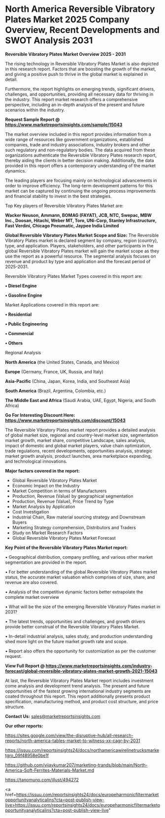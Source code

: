 # North America Reversible Vibratory Plates Market 2025 Company Overview, Recent Developments and SWOT Analysis 2031

<Strong> Reversible Vibratory Plates Market Overview 2025 - 2031</strong>

The rising technology in Reversible Vibratory Plates Market is also depicted in this research report. Factors that are boosting the growth of the market, and giving a positive push to thrive in the global market is explained in detail.

Furthermore, the report highlights on emerging trends, significant drivers, challenges, and opportunities, providing all necessary data for thriving in the industry. This report market research offers a comprehensive perspective, including an in-depth analysis of the present and future scenarios within the industry.

<strong>Request Sample Report @ <a href=https://www.marketreportsinsights.com/sample/15043>https://www.marketreportsinsights.com/sample/15043</a></strong>

The market overview included in this report provides information from a wide range of resources like government organizations, established companies, trade and industry associations, industry brokers and other such regulatory and non-regulatory bodies. The data acquired from these organizations authenticate the Reversible Vibratory Plates research report, thereby aiding the clients in better decision making. Additionally, the data provided in this report offers a contemporary understanding of the market dynamics.

The leading players are focusing mainly on technological advancements in order to improve efficiency. The long-term development patterns for this market can be captured by continuing the ongoing process improvements and financial stability to invest in the best strategies.

Top Key players of Reversible Vibratory Plates Market are:

<strong>Wacker Neuson, Ammann, BOMAG (FAYAT), JCB, NTC, Swepac, MBW Inc., Doosan, Hitachi, Weber MT, Toro, UNi-Corp, Stanley Infrastructure, Fast Verdini, Chicago Pneumatic, Jaypee India Limited</strong>

<strong><b>Global Reversible Vibratory Plates Market Scope and Size:</b></strong>
The Reversible Vibratory Plates market is declared segment by company, region (country), type, and application. Players, stakeholders, and other participants in the global Reversible Vibratory Plates market will gain the market scope as they use the report as a powerful resource. The segmental analysis focuses on revenue and product by type and application and the forecast period of 2025-2031.

Reversible Vibratory Plates Market Types covered in this report are:

<strong>• Diesel Engine

• Gasoline Engine</strong>

Market Applications covered in this report are:

<strong>• Residential

• Public Engineering

• Commercial

• Others</strong> 

Regional Analysis

<strong>North America</strong> (the United States, Canada, and Mexico)

<strong>Europe</strong> (Germany, France, UK, Russia, and Italy)

<strong>Asia-Pacific</strong> (China, Japan, Korea, India, and Southeast Asia)

<strong>South America</strong> (Brazil, Argentina, Colombia, etc.)

<strong>The Middle East and Africa</strong> (Saudi Arabia, UAE, Egypt, Nigeria, and South Africa)

<strong>Go For Interesting Discount Here: <a href=https://www.marketreportsinsights.com/discount/15043>https://www.marketreportsinsights.com/discount/15043</a></strong>

The Reversible Vibratory Plates market report provides a detailed analysis of global market size, regional and country-level market size, segmentation market growth, market share, competitive Landscape, sales analysis, impact of domestic and global market players, value chain optimization, trade regulations, recent developments, opportunities analysis, strategic market growth analysis, product launches, area marketplace expanding, and technological innovations.

<strong><b>Major factors covered in the report:</b></strong>
<ul>
  <li>Global Reversible Vibratory Plates Market </li>
  <li>Economic Impact on the Industry</li>
  <li>Market Competition in terms of Manufacturers</li>
  <li>Production, Revenue (Value) by geographical segmentation</li>
  <li>Production, Revenue (Value), Price Trend by Type</li>
  <li>Market Analysis by Application</li>
  <li>Cost Investigation</li>
  <li>Industrial Chain, Raw material sourcing strategy and Downstream Buyers</li>
  <li>Marketing Strategy comprehension, Distributors and Traders</li>
  <li>Study on Market Research Factors</li>
  <li>Global Reversible Vibratory Plates Market Forecast</li>
</ul>

<strong><b>Key Point of the Reversible Vibratory Plates Market report:</b></strong>

• Geographical distribution, company profiling, and various other market segmentation are provided in the report.

• For better understanding of the global Reversible Vibratory Plates market status, the accurate market valuation which comprises of size, share, and revenue are also covered.

• Analysis of the competitive dynamic factors better extrapolate the complete market overview

• What will be the size of the emerging Reversible Vibratory Plates market in 2031?

• The latest trends, opportunities and challenges, and growth drivers provide better construal of the Reversible Vibratory Plates Market.

• In-detail industrial analysis, sales study, and production understanding shed more light on the future market growth rate and scope.

• Report also offers the opportunity for customization as per the customer request.

<strong><b>View Full Report @ <a href=https://www.marketreportsinsights.com/industry-forecast/global-reversible-vibratory-plates-market-growth-2021-15043>https://www.marketreportsinsights.com/industry-forecast/global-reversible-vibratory-plates-market-growth-2021-15043</a></b></strong>


At last, the Reversible Vibratory Plates Market report includes investment come analysis and development trend analysis. The present and future opportunities of the fastest growing international industry segments are coated throughout this report. This report additionally presents product specification, manufacturing method, and product cost structure, and price structure.

<strong>Contact Us:</strong>
sales@marketreportsinsights.com

<strong>Our other reports:</strong>

<a href=https://sites.google.com/view/the-disruptive-hub/all-research-reports/north-america-tables-market-to-witness-xx-cagr-by-2031>https://sites.google.com/view/the-disruptive-hub/all-research-reports/north-america-tables-market-to-witness-xx-cagr-by-2031</a>

<a href=https://issuu.com/reportsinsights24/docs/northamericawirelinetrucksmarketgro_09f48958e0be1f>https://issuu.com/reportsinsights24/docs/northamericawirelinetrucksmarketgro_09f48958e0be1f</a>

<a href=https://github.com/vijaykumar207/marketing-trands/blob/main/North-America-Soft-Ferrites-Materials-Market.md>https://github.com/vijaykumar207/marketing-trands/blob/main/North-America-Soft-Ferrites-Materials-Market.md</a>

<a href=https://tanomuno.com/illust/494272>https://tanomuno.com/illust/494272</a>

<a href=https://issuu.com/reportsinsights24/docs/europeharmonicfiltermarketopportunityanalyticalins?cta=post-publish-view-live>https://issuu.com/reportsinsights24/docs/europeharmonicfiltermarketopportunityanalyticalins?cta=post-publish-view-live</a>"
